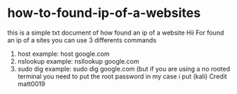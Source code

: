 # how-to-found-ip-of-a-websites
this is a simple txt document of how found an ip of a website 
Hii 
For found an ip of a sites you can use 3 differents commands
1) host example: host google.com 
2) nslookup example: nsllookup google.com
3) sudo dig example: sudo dig google.com (but if you are using a no rooted terminal you need to put the root password in my case i put (kali)
 Credit matt0019
